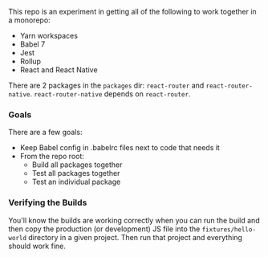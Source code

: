 This repo is an experiment in getting all of the following to work together in a monorepo:

- Yarn workspaces
- Babel 7
- Jest
- Rollup
- React and React Native

There are 2 packages in the `packages` dir: `react-router` and `react-router-native`. `react-router-native` depends on `react-router`.

### Goals

There are a few goals:

- Keep Babel config in .babelrc files next to code that needs it
- From the repo root:
	- Build all packages together
	- Test all packages together
	- Test an individual package

### Verifying the Builds

You'll know the builds are working correctly when you can run the build and then copy the production (or development) JS file into the `fixtures/hello-world` directory in a given project. Then run that project and everything should work fine.
